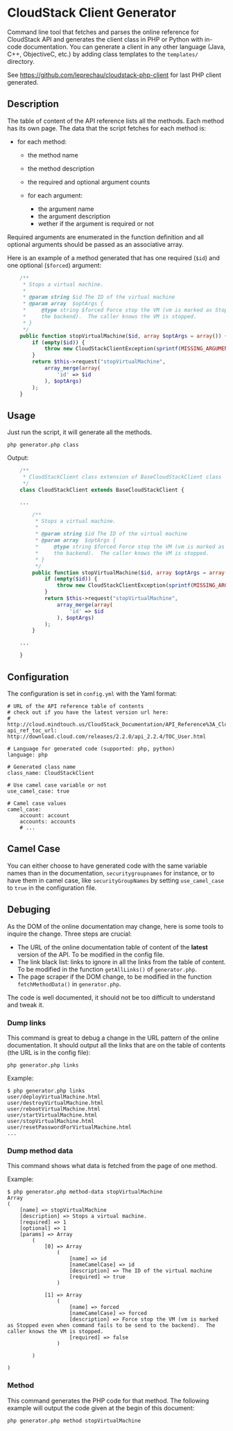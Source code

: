 CloudStack Client Generator
===========================

Command line tool that fetches and parses the online reference for CloudStack API and generates the client class in PHP or Python with in-code documentation. You can generate a client in any other language (Java, C++, ObjectiveC, etc.) by adding class templates to the ``templates/`` directory.

See https://github.com/leprechau/cloudstack-php-client for last PHP client generated.

Description
-----------

The table of content of the API reference lists all the methods. Each method has its own page. The data that the script fetches for each method is:

* for each method:
    * the method name
    * the method description
    * the required and optional argument counts

    * for each argument:
        * the argument name
        * the argument description
        * wether if the argument is required or not

Required arguments are enumerated in the function definition and all optional arguments should be passed as an associative array.

Here is an example of a method generated that has one required (`$id`) and one optional (`$forced`) argument:

```php
    /**
     * Stops a virtual machine.
     *
     * @param string $id The ID of the virtual machine
     * @param array  $optArgs {
     *     @type string $forced Force stop the VM (vm is marked as Stopped even when command fails to be send to
     *     the backend).  The caller knows the VM is stopped.
     * }
     */
    public function stopVirtualMachine($id, array $optArgs = array()) {
        if (empty($id)) {
            throw new CloudStackClientException(sprintf(MISSING_ARGUMENT_MSG, "id"), MISSING_ARGUMENT);
        }
        return $this->request("stopVirtualMachine",
            array_merge(array(
                'id' => $id
            ), $optArgs)
        );
    }
```

Usage
-----
Just run the script, it will generate all the methods.

    php generator.php class

Output:

```php
    /**
     * CloudStackClient class extension of BaseCloudStackClient class
     */
    class CloudStackClient extends BaseCloudStackClient {
```
        ...
``` php
        /**
         * Stops a virtual machine.
         *
         * @param string $id The ID of the virtual machine
         * @param array  $optArgs {
         *     @type string $forced Force stop the VM (vm is marked as Stopped even when command fails to be send to
         *     the backend).  The caller knows the VM is stopped.
         * }
         */
        public function stopVirtualMachine($id, array $optArgs = array()) {
            if (empty($id)) {
                throw new CloudStackClientException(sprintf(MISSING_ARGUMENT_MSG, "id"), MISSING_ARGUMENT);
            }
            return $this->request("stopVirtualMachine",
                array_merge(array(
                    'id' => $id
                ), $optArgs)
            );
        }
```
        ...
```php
    }
```

Configuration
-------------

The configuration is set in `config.yml` with the Yaml format:

    # URL of the API reference table of contents
    # check out if you have the latest version url here:
    # http://cloud.mindtouch.us/CloudStack_Documentation/API_Reference%3A_CloudStack
    api_ref_toc_url: http://download.cloud.com/releases/2.2.0/api_2.2.4/TOC_User.html

    # Language for generated code (supported: php, python)
    language: php

    # Generated class name
    class_name: CloudStackClient

    # Use camel case variable or not
    use_camel_case: true

    # Camel case values
    camel_case:
        account: account
        accounts: accounts
        # ...
        
Camel Case
----------
You can either choose to have generated code with the same variable names than in the documentation, `securitygroupnames` for instance, or to have them in camel case, like `securityGroupNames` by setting `use_camel_case` to `true` in the configuration file.

Debuging
--------

As the DOM of the online documentation may change, here is some tools to inquire the change. Three steps are crucial:

* The URL of the online documentation table of content of the **latest** version of the API. To be modified in the config file.
* The link black list: links to ignore in all the links from the table of content. To be modified in the function `getAllLinks()` of `generator.php`.
* The page scraper if the DOM change, to be modified in the function `fetchMethodData()` in `generator.php`.

The code is well documented, it should not be too difficult to understand and tweak it.

### Dump links ###
This command is great to debug a change in the URL pattern of the online documentation. It should output all the links that are on the table of contents (the URL is in the config file):

    php generator.php links
    
Example:

    $ php generator.php links
    user/deployVirtualMachine.html
    user/destroyVirtualMachine.html
    user/rebootVirtualMachine.html
    user/startVirtualMachine.html
    user/stopVirtualMachine.html
    user/resetPasswordForVirtualMachine.html
    ...


### Dump method data ###
This command shows what data is fetched from the page of one method.

Example:

    $ php generator.php method-data stopVirtualMachine
    Array
    (
        [name] => stopVirtualMachine
        [description] => Stops a virtual machine.
        [required] => 1
        [optional] => 1
        [params] => Array
            (
                [0] => Array
                    (
                        [name] => id
                        [nameCamelCase] => id
                        [description] => The ID of the virtual machine
                        [required] => true
                    )

                [1] => Array
                    (
                        [name] => forced
                        [nameCamelCase] => forced
                        [description] => Force stop the VM (vm is marked as Stopped even when command fails to be send to the backend).  The caller knows the VM is stopped.
                        [required] => false
                    )

            )

    )

### Method ###
This command generates the PHP code for that method. The following example will output the code given at the begin of this document:

    php generator.php method stopVirtualMachine
